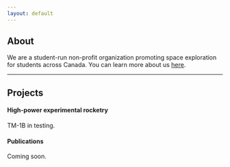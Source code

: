 ```yaml
---
layout: default
---
```


## About

We are a student-run non-profit organization promoting space exploration for students across Canada. You can learn more about us [here](/cssi/about.md).

---

## Projects

#### High-power experimental rocketry

TM-1B in testing.

#### Publications

Coming soon.
